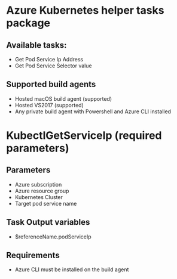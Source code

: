 # Azure Kubernetes helper tasks package

## Available tasks:
- Get Pod Service Ip Address
- Get Pod Service Selector value

## Supported build agents
- Hosted macOS build agent (supported)
- Hosted VS2017 (supported)
- Any private build agent with Powershell and Azure CLI installed

# KubectlGetServiceIp (required parameters)
## Parameters
- Azure subscription
- Azure resource group
- Kubernetes Cluster
- Target pod service name

## Task Output variables
- $referenceName.podServiceIp

## Requirements
- Azure CLI must be installed on the build agent